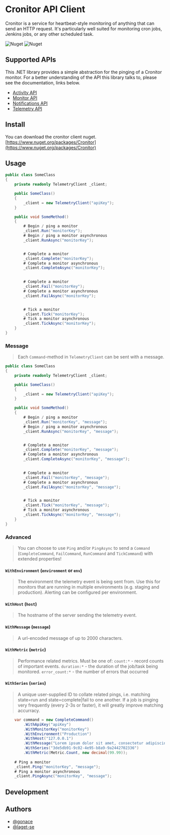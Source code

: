 ﻿# Cronitor API Client
Cronitor is a service for heartbeat-style monitoring of anything that can send an HTTP request. It's particularly well suited for monitoring cron jobs, Jenkins jobs, or any other scheduled task.

![Nuget](https://img.shields.io/nuget/v/Cronitor)
![Nuget](https://img.shields.io/nuget/dt/Cronitor)

## Supported APIs
This .NET library provides a simple abstraction for the pinging of a Cronitor monitor. For a better understanding of the API this library talks to, please see the documentation, links below.
* [Activity API](https://cronitor.io/docs/activity-api)
* [Monitor API](https://cronitor.io/docs/monitor-api)
* [Notifications API](https://cronitor.io/docs/template-api)
* [Telemetry API](https://cronitor.io/docs/telemetry-api)

## Install
You can download the cronitor client nuget.
[https://www.nuget.org/packages/Cronitor](https://www.nuget.org/packages/Cronitor)

## Usage
```c#
public class SomeClass
{
    private readonly TelemetryClient _client;

    public SomeClass()
    {
        _client = new TelemetryClient("apiKey");
    }

    public void SomeMethod()
    {
        # Begin / ping a monitor
        _client.Run("monitorKey");
        # Begin / ping a monitor asynchronous
        _client.RunAsync("monitorKey");


        # Complete a monitor
        _client.Complete("monitorKey");
        # Complete a monitor asynchronous
        _client.CompleteAsync("monitorKey");
        

        # Complete a monitor
        _client.Fail("monitorKey");
        # Complete a monitor asynchronous
        _client.FailAsync("monitorKey");


        # Tick a monitor
        _client.Tick("monitorKey");
        # Tick a monitor asynchronous
        _client.TickAsync("monitorKey");
    }
}
```

### Message
> Each `Command`-method in `TelemetryClient` can be sent with a message.
```c#
public class SomeClass
{
    private readonly TelemetryClient _client;

    public SomeClass()
    {
        _client = new TelemetryClient("apiKey");
    }

    public void SomeMethod()
    {
        # Begin / ping a monitor
        _client.Run("monitorKey", "message");
        # Begin / ping a monitor asynchronous
        _client.RunAsync("monitorKey", "message");


        # Complete a monitor
        _client.Complete("monitorKey", "message");
        # Complete a monitor asynchronous
        _client.CompleteAsync("monitorKey", "message");
        

        # Complete a monitor
        _client.Fail("monitorKey", "message");
        # Complete a monitor asynchronous
        _client.FailAsync("monitorKey", "message");


        # Tick a monitor
        _client.Tick("monitorKey", "message");
        # Tick a monitor asynchronous
        _client.TickAsync("monitorKey", "message");
    }
}
```

### Advanced
> You can choose to use `Ping` and/or `PingAsync` to send a `Command` (`CompleteCommand`, `FailCommand`, `RunCommand` and `TickCommand`) with extended properties!

#### `WithEnvironment` (`environment` or `env`)
> The environment the telemetry event is being sent from. Use this for monitors that are running in multiple environments (e.g. staging and production). Alerting can be configured per environment.
#### `WithHost` (`host`)
> The hostname of the server sending the telemetry event.
#### `WithMessage` (`message`)
> A url-encoded message of up to 2000 characters.
#### `WithMetric` (`metric`)
> Performance related metrics. Must be one of:
  `count:*` - record counts of important events.
  `duration:*` - the duration of the job/task being monitored.
  `error_count:*` - the number of errors that occurred
#### `WithSeries` (`series`)
> A unique user-supplied ID to collate related pings, i.e. matching state=run and state=complete|fail to one another. If a job is pinging very frequently (every 2-3s or faster), it will greatly improve matching accurracy.

```c#
    var command = new CompleteCommand()
        .WithApiKey("apiKey")
        .WithMonitorKey("monitorKey")
        .WithEnvironment("Production")
        .WithHost("127.0.0.1")
        .WithMessage("Lorem ipsum dolor sit amet, consectetur adipiscing elit.")
        .WithSeries("3de5db91-9c02-4e95-b8a9-9a2442702336")
        .WithMetric(Metric.Count, new decimal(99.99));
    
    # Ping a monitor
    _client.Ping("monitorKey", "message");
    # Ping a monitor asynchronous
    _client.PingAsync("monitorKey", "message");
```

## Development


## Authors
- [@gonace](https://github.com/gonace)
- [@laget-se](https://github.com/laget-se)

